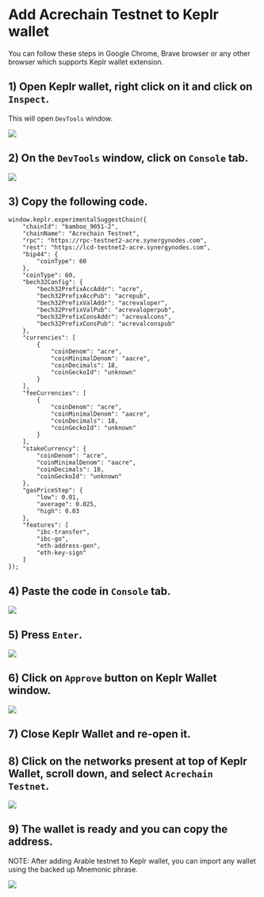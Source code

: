 # Add Acrechain Testnet to Keplr wallet

You can follow these steps in Google Chrome, Brave browser or any other browser which supports Keplr wallet extension. 

## 1) Open Keplr wallet, right click on it and click on ``Inspect``.

This will open ``DevTools`` window.

![](https://www.synergynodes.com/images/arable-testnet-keplr/Arable-Testnet-Keplr-01-min-01.png)

## 2) On the ``DevTools`` window, click on ``Console`` tab.

![](https://www.synergynodes.com/images/arable-testnet-keplr/Arable-Testnet-Keplr-02-min.png)

## 3) Copy the following code.

```
window.keplr.experimentalSuggestChain({
  	"chainId": "bamboo_9051-2",
  	"chainName": "Acrechain Testnet",
    "rpc": "https://rpc-testnet2-acre.synergynodes.com",
    "rest": "https://lcd-testnet2-acre.synergynodes.com",
  	"bip44": {
  		"coinType": 60
  	},
  	"coinType": 60,
  	"bech32Config": {
  		"bech32PrefixAccAddr": "acre",
  		"bech32PrefixAccPub": "acrepub",
  		"bech32PrefixValAddr": "acrevaloper",
  		"bech32PrefixValPub": "acrevaloperpub",
  		"bech32PrefixConsAddr": "acrevalcons",
  		"bech32PrefixConsPub": "acrevalconspub"
  	},
  	"currencies": [
  		{
  			"coinDenom": "acre",
  			"coinMinimalDenom": "aacre",
  			"coinDecimals": 18,
  			"coinGeckoId": "unknown"
  		}
  	],
  	"feeCurrencies": [
  		{
  			"coinDenom": "acre",
  			"coinMinimalDenom": "aacre",
  			"coinDecimals": 18,
  			"coinGeckoId": "unknown"
  		}
  	],
  	"stakeCurrency": {
  		"coinDenom": "acre",
  		"coinMinimalDenom": "aacre",
  		"coinDecimals": 18,
  		"coinGeckoId": "unknown"
  	},
  	"gasPriceStep": {
  		"low": 0.01,
  		"average": 0.025,
  		"high": 0.03
  	},
  	"features": [
  		"ibc-transfer",
  		"ibc-go",
  		"eth-address-gen",
  		"eth-key-sign"
  	]  
});
```

## 4) Paste the code in ``Console`` tab.

![](https://www.synergynodes.com/images/arable-testnet-keplr/Arable-Testnet-Keplr-03-min.png)

## 5) Press ``Enter``.

![](https://www.synergynodes.com/images/arable-testnet-keplr/Arable-Testnet-Keplr-04-min.png)

## 6) Click on ``Approve`` button on Keplr Wallet window.

![](https://www.synergynodes.com/images/arable-testnet-keplr/Arable-Testnet-Keplr-05-min.png)

## 7) Close Keplr Wallet and re-open it.

## 8) Click on the networks present at top of Keplr Wallet, scroll down, and select ``Acrechain Testnet``.

![](https://www.synergynodes.com/images/arable-testnet-keplr/Arable-Testnet-Keplr-06-min.png)

## 9) The wallet is ready and you can copy the address.

NOTE: After adding Arable testnet to Keplr wallet, you can import any wallet using the backed up Mnemonic phrase.

![](https://www.synergynodes.com/images/arable-testnet-keplr/Arable-Testnet-Keplr-07-min.png)

